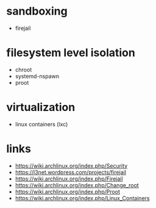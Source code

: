 # sandboxing

* firejail

# filesystem level isolation

* chroot
* systemd-nspawn
* proot

# virtualization

* linux containers (lxc)

# links

* https://wiki.archlinux.org/index.php/Security
* https://l3net.wordpress.com/projects/firejail
* https://wiki.archlinux.org/index.php/Firejail
* https://wiki.archlinux.org/index.php/Change_root
* https://wiki.archlinux.org/index.php/Proot
* https://wiki.archlinux.org/index.php/Linux_Containers
